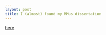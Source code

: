 ```yaml
---
layout: post
title: I (almost) found my MMus dissertation
---
```


[here](../public/documentation.pdf)
